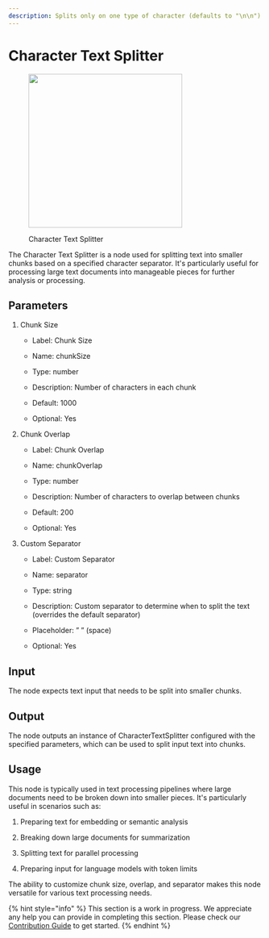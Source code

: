 ```yaml
---
description: Splits only on one type of character (defaults to "\n\n").
---
```


# Character Text Splitter

<figure><img src="../../../.gitbook/assets/image (150).png" alt="" width="305"><figcaption><p>Character Text Splitter</p></figcaption></figure>

The Character Text Splitter is a node used for splitting text into smaller chunks based on a specified character separator. It's particularly useful for processing large text documents into manageable pieces for further analysis or processing.


## Parameters

1. Chunk Size

    - Label: Chunk Size

    - Name: chunkSize

    - Type: number

    - Description: Number of characters in each chunk

    - Default: 1000

    - Optional: Yes

2. Chunk Overlap

    - Label: Chunk Overlap

    - Name: chunkOverlap

    - Type: number

    - Description: Number of characters to overlap between chunks

    - Default: 200

    - Optional: Yes

3. Custom Separator

    - Label: Custom Separator

    - Name: separator

    - Type: string

    - Description: Custom separator to determine when to split the text (overrides the default separator)

    - Placeholder: ” ” (space)

    - Optional: Yes

## Input

The node expects text input that needs to be split into smaller chunks.


## Output

The node outputs an instance of CharacterTextSplitter configured with the specified parameters, which can be used to split input text into chunks.


## Usage

This node is typically used in text processing pipelines where large documents need to be broken down into smaller pieces. It's particularly useful in scenarios such as:

1. Preparing text for embedding or semantic analysis

2. Breaking down large documents for summarization

3. Splitting text for parallel processing

4. Preparing input for language models with token limits

The ability to customize chunk size, overlap, and separator makes this node versatile for various text processing needs.

{% hint style="info" %}
This section is a work in progress. We appreciate any help you can provide in completing this section. Please check our [Contribution Guide](../../../contributing/) to get started.
{% endhint %}
